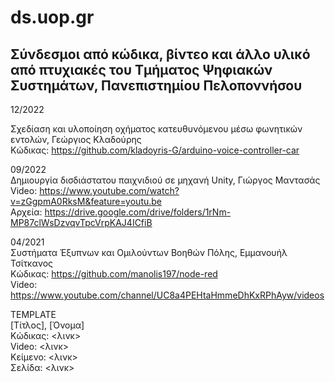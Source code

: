 # ds.uop.gr 


<h2>Σύνδεσμοι από κώδικα, βίντεο και άλλο υλικό από πτυχιακές του Τμήματος Ψηφιακών Συστημάτων, Πανεπιστημίου Πελοποννήσου</h2>

12/2022 <br>

Σχεδίαση και υλοποίηση οχήματος κατευθυνόμενου μέσω φωνητικών εντολών, Γεώργιος Κλαδούρης <br>
Κώδικας: https://github.com/kladoyris-G/arduino-voice-controller-car

09/2022 <br>
Δημιουργία δισδιάστατου παιχνιδιού σε μηχανή Unity, Γιώργος Μαντασάς <br>
Video: https://www.youtube.com/watch?v=zGgpmA0RksM&feature=youtu.be <br>
Αρχεία: https://drive.google.com/drive/folders/1rNm-MP87clWsDzvqvTpcVrpKAJ4ICfiB

04/2021 <br>
Συστήματα Έξυπνων και Ομιλούντων Βοηθών Πόλης, Εμμανουήλ Τσίτκανος <br>
Κώδικας: https://github.com/manolis197/node-red <br>
Video: https://www.youtube.com/channel/UC8a4PEHtaHmmeDhKxRPhAyw/videos <br>

TEMPLATE <br>
[Τίτλος], [Όνομα] <br>
Κώδικας: <λινκ> <br>
Video: <λινκ> <br>
Κείμενο: <λινκ> <br>
Σελίδα: <λινκ> <br>
